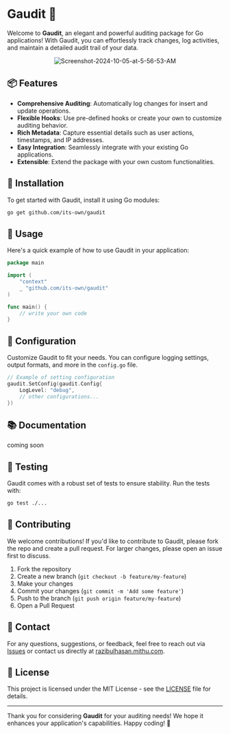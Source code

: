 # Gaudit 🌟

Welcome to **Gaudit**, an elegant and powerful auditing package for Go applications! With Gaudit, you can effortlessly track changes, log activities, and maintain a detailed audit trail of your data.

<p align="center">
    <img src="https://i.ibb.co/51kV1B7/Screenshot-2024-10-05-at-5-56-53-AM.png" alt="Screenshot-2024-10-05-at-5-56-53-AM"/>
</p>

## 📦 Features

- **Comprehensive Auditing**: Automatically log changes for insert and update operations.
- **Flexible Hooks**: Use pre-defined hooks or create your own to customize auditing behavior.
- **Rich Metadata**: Capture essential details such as user actions, timestamps, and IP addresses.
- **Easy Integration**: Seamlessly integrate with your existing Go applications.
- **Extensible**: Extend the package with your own custom functionalities.

## 🚀 Installation

To get started with Gaudit, install it using Go modules:

```bash
go get github.com/its-own/gaudit
```

## 📖 Usage

Here's a quick example of how to use Gaudit in your application:

```go
package main

import (
    "context"
    _ "github.com/its-own/gaudit"
)

func main() {
    // write your own code
}
```

## 🔧 Configuration

Customize Gaudit to fit your needs. You can configure logging settings, output formats, and more in the `config.go` file.

```go
// Example of setting configuration
gaudit.SetConfig(gaudit.Config{
    LogLevel: "debug",
    // other configurations...
})
```

## 📚 Documentation

coming soon

## 🧪 Testing

Gaudit comes with a robust set of tests to ensure stability. Run the tests with:

```bash
go test ./...
```

## 🎉 Contributing

We welcome contributions! If you'd like to contribute to Gaudit, please fork the repo and create a pull request. For larger changes, please open an issue first to discuss.

1. Fork the repository
2. Create a new branch (`git checkout -b feature/my-feature`)
3. Make your changes
4. Commit your changes (`git commit -m 'Add some feature'`)
5. Push to the branch (`git push origin feature/my-feature`)
6. Open a Pull Request

## 📧 Contact

For any questions, suggestions, or feedback, feel free to reach out via [Issues](https://github.com/its-own/gaudit/issues) or contact us directly at [razibulhasan.mithu.com](mailto:razibulhasan.mithu.com).

## 🤝 License

This project is licensed under the MIT License - see the [LICENSE](LICENSE) file for details.

---

Thank you for considering **Gaudit** for your auditing needs! We hope it enhances your application's capabilities. Happy coding! 🚀
